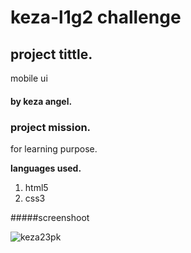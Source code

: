 # keza-l1g2 challenge

## project tittle.
mobile ui

#### by keza angel.

### project mission.
for learning purpose.

**languages used.**
1. html5
2. css3

#####screenshoot

![keza23pk](https://user-images.githubusercontent.com/112613057/187879090-c6885683-95f8-41c4-b211-3904bc63b219.jpg)



